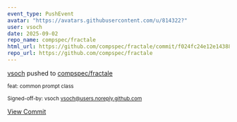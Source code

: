 ```yaml
---
event_type: PushEvent
avatar: "https://avatars.githubusercontent.com/u/814322?"
user: vsoch
date: 2025-09-02
repo_name: compspec/fractale
html_url: https://github.com/compspec/fractale/commit/f024fc24e12e1438840fc9207a9ecb5ffd04845a
repo_url: https://github.com/compspec/fractale
---
```


<a href='https://github.com/vsoch' target='_blank'>vsoch</a> pushed to <a href='https://github.com/compspec/fractale' target='_blank'>compspec/fractale</a>

<small>feat: common prompt class

Signed-off-by: vsoch <vsoch@users.noreply.github.com></small>

<a href='https://github.com/compspec/fractale/commit/f024fc24e12e1438840fc9207a9ecb5ffd04845a' target='_blank'>View Commit</a>